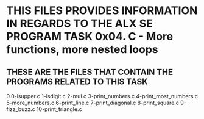 # THIS FILES PROVIDES INFORMATION IN REGARDS TO THE ALX SE PROGRAM TASK 0x04. C - More functions, more nested loops

## THESE ARE THE FILES THAT CONTAIN THE PROGRAMS RELATED TO THIS TASK

  0.0-isupper.c
  1-isdigit.c
 2-mul.c
 3-print_numbers.c
 4-print_most_numbers.c
 5-more_numbers.c
 6-print_line.c
 7-print_diagonal.c
 8-print_square.c
 9-fizz_buzz.c
 10-print_triangle.c
